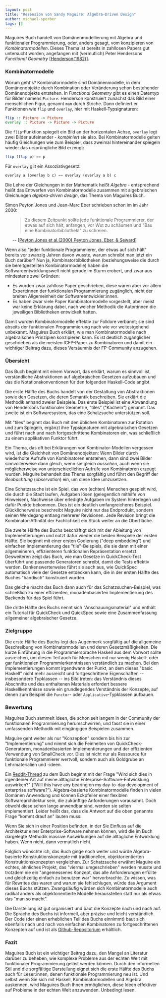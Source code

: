 ```yaml
---
layout: post
title: "Rezension von Sandy Maguire: Algebra-Driven Design"
author: michael-sperber
tags: []
---
```


Maguires Buch handelt von Domänenmodellierung mit Algebra und
funktionaler Programmierung, oder, anders gesagt, vom konzipieren von
*Kombinatormodellen*.  Dieses Thema ist bereits in zahllosen Papers
gut untersucht worden, angefangen mit (vermutlich) Peter Hendersons
*Functional Geometry*
[[Henderson(1982)](https://dl.acm.org/doi/10.1145/800068.802148)]. 

### Kombinatormodelle

Worum geht's?  Kombinatormodelle sind Domänenmodelle, in dem
Domänenobjekte durch Kombination oder Veränderung schon bestehender
Domänenobjekte entstehen.  In *Functional Geometry* gibt es einen
Datentyp für Bilder namens `Picture`.  Henderson konstruiert zunächst
das Bild einer menschlichen Figur, genannt `man` durch Striche.  Dann
definiert er Funktionen wie `flip` und `overlay`, hier mit
Haskell-Typsignaturen:

```haskell
flip :: Picture -> Picture
overlay :: Picture -> Picture -> Picture
```

Die `flip`-Funktion spiegelt ein Bild an der horizontalen Achse,
`overlay` legt zwei Bilder aufeinander - *kombiniert* sie also.  Bei
Kombinatormodelle gelten häufig Gleichungen wie zum Beispiel, dass
zweimal hintereinander spiegeln wieder das ursprüngliche Bild erzeugt:

```haskell
flip (flip p) == p
```

Für `overlay` gilt ein Assoziativgesetz:

```haskell
overlay a (overlay b c) == overlay (overlay a b) c
```

Die Lehre der Gleichungen in der Mathematik heißt *Algebra* -
entsprechend heißt das Entwerfen von Kombinatormodelle zusammen mit
algebraischen Gleichungen *algebra-driven design*, das Thema von
Maguires Buch.

Simon Peyton Jones und Jean-Marc Eber schrieben schon im im
Jahr 2000:

<ul><blockquote>Zu diesem Zeitpunkt sollte jede funktionale
Programmierer, der etwas auf sich hält, anfangen, vor Wut zu schäumen
und "Bau eine Kombinatorbibliothek!" zu schreien.</blockquote> -- [<a href="https://dl.acm.org/doi/10.1145/351240.351267">Peyton Jones et al.(2000) Peyton Jones, Eber, & Seward</a>]</ul>

Wenn also "jeder funktionale Programmierer, der etwas auf sich hält"
bereits vor zwanzig Jahren davon wusste, warum schreibt man jetzt ein
Buch darüber? Nun ja, Kombinatorbibliotheken (beziehungsweise die
durch sie bereitgestellten Kombinatormodelle) haben die
Softwareentwicklungswelt nicht gerade im Sturm erobert, und zwar aus
mindestens zwei Gründen:

<ul>
<li>Es wurden zwar zahllose Paper geschrieben, diese waren aber
vor allem Expert:innen der funktionalen Programmierung zugänglich, nicht
der breiten Allgemeinheit der Softwareentwickler:innen.</li>
<li>Es haben zwar viele Paper Kombinatormodelle vorgestellt, aber
meist war keine Erklärung dabei, nach welcher Methodik die Autor:innen die
jeweiligen Bibliotheken entwickelt hatten.</li></ul>

Damit wurden Kombinatormodelle effektiv zur Folklore verbannt; sie
sind abseits der funktionalen Programmierung nach wie vor
weitestgehend unbekannt. Maguires Buch erklärt, wie man
Kombinatormodelle nach algebraischen Prinzipien konzipieren kann.
Es ist deutlich zugänglicher geschrieben als die meisten ICFP-Paper zu
Kombinatoren und damit ein wichtiger Beitrag dazu, dieses Versäumnis
der FP-Community anzugehen.

### Übersicht ###

Das Buch beginnt mit einem Vorwort, das erklärt, warum es sinnvoll ist,
verständliche Abstraktionen auf algebraischen Gesetzen aufzubauen und
das die Notationskonventionen für den folgenden Haskell-Code angibt.

Die erste Hälfte des Buchs handelt von der Gestaltung von
Abstraktionen sowie den Gesetzen, die deren Semantik beschreiben. Sie
erklärt die Methodik anhand zweier Beispiele. Das erste Beispiel ist
eine Abwandlung von Hendersons funktionaler Geometrie, "tiles"
("Kacheln") genannt. Das zweite ist ein Softwaresystem, das eine
Schatzsuche unterstützen soll.

Mit "tiles" beginnt das Buch mit den üblichen Kombinatoren zur
Rotation und zum Spiegeln, ergänzt ihre Typsignaturen mit
algebraischen Gesetzen und führt nach und nach fortgeschrittene
Kombinatoren ein, was schließlich zu einem applikativen Funktor
führt.

Ein Thema, das oft bei Erklärungen von Kombinator-Modellen vergessen
wird, ist die Gleichheit von Domänenobjekten: Wenn Bilder durch
wiederholte Aufrufe von Kombinatoren entstehen, dann sind zwei Bilder
sinnvollerweise dann gleich, wenn sie gleich *aussehen*, auch wenn sie
möglicherweise von unterschiedlichen Aufrufe von Kombinatoren erzeugt
wurden.  Maguire behandelt das Thema sorgfältig und führt den Begriff
der *Beobachtung* (*observation*) ein, um diese Idee umzusetzen.

Eine Schatzssuche ist ein Spiel, das von (echten) Menschen gespielt
wird, die durch die Stadt laufen, Aufgaben lösen (gelegentlich
mithilfe von Hinweisen), Nachweise über erledigte Aufgaben im System
hinterlegen und dafür Punkte bekommen. Dies ist ein deutlich
umfangreicheres Beispiel.  Glücklicherweise beschreibt Maguire nicht
nur das Endprodukt, sondern seinen Werdegang entlang mehrerer
Revisionen. Jede Revision bringt die Kombinator-Affinität der Fachlichkeit
ein Stück weiter an die Oberfläche.

Die zweite Hälfte des Buchs beschäftigt sich mit der Ableitung von
Implementierungen und nutzt dafür wieder die beiden Beispiele der
ersten Hälfte. Sie beginnt mit einer ersten Codierung ("deep
embedding") und einfachen Implementierung des "tile"-Beispiels,
die sie dann mit einer allgemeineren, effizienteren funktionalen
Repräsentation ersetzt. Desweiteren zeigt das Buch, wie man Gesetze in
QuickCheck-Test überführt und passende Generatoren schreibt, damit
die Tests effektiv werden. Dankenswerterweise führt sie auch aus, wie
QuickSpec automatisch viele der Gesetze entdecken kann, die in der
ersten Hälfte des Buches "händisch" konstruiert wurden.

Das gleiche macht das Buch dann auch für das Schatzsuchen-Beispiel,
was schließlich zu einer effizienten, monadenbasierten Implementierung
des Backends für das Spiel führt.

Die dritte Hälfte des Buchs nennt sich "Anschauungsmaterial" und
enthält ein Tutorial für QuickCheck und QuickSpec sowie eine
Zusammenfassung allgemeiner algebraischer Gesetze.

### Zielgruppe ###

Die erste Hälfte des Buchs legt das Augenmerk sorgfältig auf die
allgemeine Beschreibung von Kombinatormodellen und deren
Gesetzmäßigkeiten. Die kurze Einführung in die Programmiersprache
Haskell aus dem Vorwort sollte ausreichen, um diesen Teil auch für
Menschen mit nur wenig Haskell- oder gar funktionalen
Programmierkenntnissen verständlich zu machen. Bei den
Implementierungen kommt irgendwann der Punkt, an dem dieses "basic
Haskell" nicht mehr ausreicht und fortgeschrittene Eigenschaften --
insbesondere Typklassen -- ins Bild treten: das Verständnis dieses
Abschnitts und des enthaltenen Materials erfordert bessere
Haskellkenntnisse sowie ein grundlegendes Verständnis der
Konzepte, auf denen zum Beispiel die `Functor`- oder
`Applicative`-Typklassen aufbauen.

### Bewertung

Maguires Buch sammelt Ideen, die schon seit langem in der Community
der funktionalen Programmierung herumschwirren, und fasst sie in einer
umfassenden Methodik mit eingängigen Beispielen zusammen.

Maguire geht weiter als nur "Konzeption" sondern bis hin zur
"Implementierung" und nimmt sich die Feinheiten von
QuickCheck-Generatoren, monadenbasierten Implementierungen und der
effizienten Verwendung von SmallCheck vor. Dies ist nicht nur als
Ressource für funktionale Programmierer wertvoll, sondern auch als
Goldgrube an Lehrmaterialien und -ideen.

Ein
[Reddit-Thread](https://www.reddit.com/r/haskell/comments/uunhic/how_broadly_applicable_is_algebradriven_design/)
zu dem Buch beginnt mit der Frage "Wird sich dies in irgendeiner Art
auf meine alltägliche Enterprise-Software-Entwicklung auswirken?"
(“Will this have any bearing on my day-to-day development of
enterprise software?”). Algebra-basierte Kombinatormodelle finden in
vielen Domänen Anwendung und können Eckpfeiler einer flexiblen
Softwarearchitektur sein, die zukünftige Anforderungen vorausahnt.
Doch obwohl diese schon lange anwendbar sind, werden sie selten
implementiert. Leider heißt das, dass die Antwort auf die oben
genannte Frage "kommt drauf an" lauten muss: 

Wenn Sie sich in einer
Position befinden, in der Sie Einfluss auf die Architektur einer
Enterprise-Software nehmen können, wird die im Buch dargelegte
Methodik massive Auswirkungen auf die alltägliche Entwicklung haben.
Wenn nicht, dann vermutlich nicht. 

Folglich wünschte ich, das Buch
ginge noch weiter und würde Algebra-basierte Konstruktionskonzepte mit
traditionellen, objektorientierten Konstruktionskonzepten vergleichen.
Zur Schatzsuche erwähnt Maguire ein echtes, ähnliches Projekt, das
"viermal umgeschrieben" werden musste und trotzdem nie ein
"angemessenes Konzept, das alle Anforderungen erfüllte und
gleichzeitig einfach zu benutzen war" hervorbrachte. Zu wissen, was
für Rewrites das waren und warum sie fehlschlugen, würde das Argument
dieses Buchs stützen. Zwangsläufig würden sich Kombinatormodelle
auch radikal anders als objektorientierte Modelle herausstellen statt
nur als etwas das "man so macht".

Die Darstellung ist gut organisiert und baut die Konzepte nach und
nach auf. Die Sprache des Buchs ist informell, aber präzise und leicht
verständlich. Der Code (der einen erheblichen Teil des Buchs einnimmt)
baut sich ebenfalls nach und nach von einfachen Kombinatoren zu
fortgeschrittenen Konzepten auf und ist als
[Github-Repositorium](https://github.com/isovector/algebra-driven-design)
erhältlich.

### Fazit ###

Maguires Buch ist ein wichtiger Beitrag dazu, den Mangel an Literatur
darüber zu beheben, wie komplexe Probleme aus der echten Welt mit
funktionaler Programmierung gelöst werden können. Durch den
informellen Stil und die sorgfältige Darstellung eignet sich die erste
Hälfte des Buchs auch für Leser:innen, denen funktionale Programmierung neu
ist. Und selbst wenn Sie sich mit Haskell, Kombinatormodellen und
Algebra auskennen, wird Maguires Buch Ihnen ermöglichen, diese Ideen
effektiver auf Probleme in der echten Welt anzuwenden. Unbedingt
lesen.
